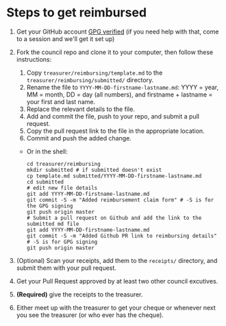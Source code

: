 
# Steps to get reimbursed

1. Get your GitHub account [GPG verified](https://help.github.com/categories/gpg/) 
(if you need help with that, come to a session and we'll get it set up)
2. Fork the council repo and clone it to your computer, then follow these
instructions:
    1. Copy `treasurer/reimbursing/template.md` to the `treasurer/reimbursing/submitted/` directory.
    2. Rename the file to `YYYY-MM-DD-firstname-lastname.md`: YYYY = year, MM =
    month, DD = day (all numbers), and firstname + lastname = your first and last name.
    3. Replace the relevant details to the file.
    4. Add and commit the file, push to your repo, and submit a pull request.
    5. Copy the pull request link to the file in the appropriate location.
    6. Commit and push the added change.
    - Or in the shell:

        ```
        cd treasurer/reimbursing
        mkdir submitted # if submitted doesn't exist
        cp template.md submitted/YYYY-MM-DD-firstname-lastname.md
        cd submitted
        # edit new file details
        git add YYYY-MM-DD-firstname-lastname.md 
        git commit -S -m "Added reimbursement claim form" # -S is for the GPG signing
        git push origin master
        # Submit a pull request on Github and add the link to the submitted md file
        git add YYYY-MM-DD-firstname-lastname.md 
        git commit -S -m "Added Github PR link to reimbursing details" # -S is for GPG signing
        git push origin master
        ```

3. (Optional) Scan your receipts, add them to the `receipts/` directory, and
submit them with your pull request.
4. Get your Pull Request approved by at least two other council excutives.
5. **(Required)** give the receipts to the treasurer.
6. Either meet up with the treasurer to get your cheque or whenever next you see
the treasurer (or who ever has the cheque).
